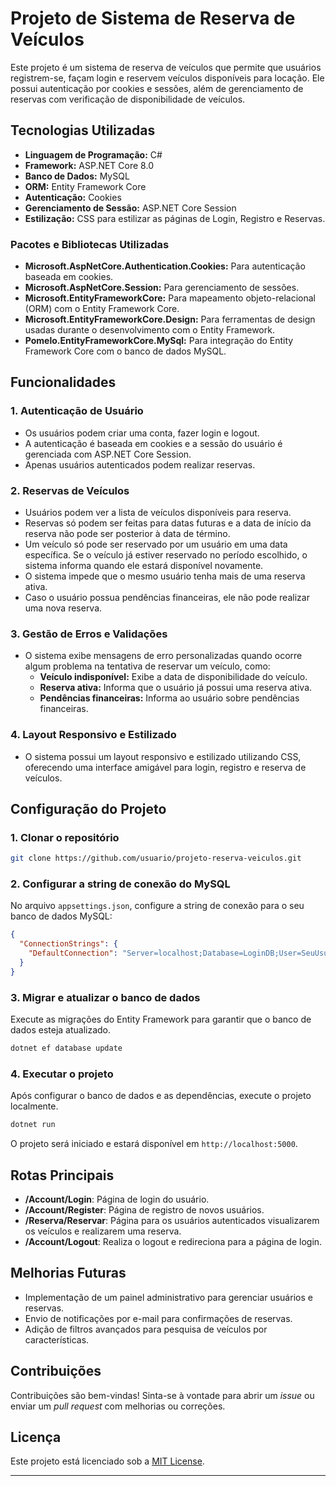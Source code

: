 

# Projeto de Sistema de Reserva de Veículos

Este projeto é um sistema de reserva de veículos que permite que usuários registrem-se, façam login e reservem veículos disponíveis para locação. Ele possui autenticação por cookies e sessões, além de gerenciamento de reservas com verificação de disponibilidade de veículos.

## Tecnologias Utilizadas

- **Linguagem de Programação:** C#
- **Framework:** ASP.NET Core 8.0
- **Banco de Dados:** MySQL
- **ORM:** Entity Framework Core
- **Autenticação:** Cookies
- **Gerenciamento de Sessão:** ASP.NET Core Session
- **Estilização:** CSS para estilizar as páginas de Login, Registro e Reservas.

### Pacotes e Bibliotecas Utilizadas

- **Microsoft.AspNetCore.Authentication.Cookies:** Para autenticação baseada em cookies.
- **Microsoft.AspNetCore.Session:** Para gerenciamento de sessões.
- **Microsoft.EntityFrameworkCore:** Para mapeamento objeto-relacional (ORM) com o Entity Framework Core.
- **Microsoft.EntityFrameworkCore.Design:** Para ferramentas de design usadas durante o desenvolvimento com o Entity Framework.
- **Pomelo.EntityFrameworkCore.MySql:** Para integração do Entity Framework Core com o banco de dados MySQL.
  
## Funcionalidades

### 1. Autenticação de Usuário
- Os usuários podem criar uma conta, fazer login e logout.
- A autenticação é baseada em cookies e a sessão do usuário é gerenciada com ASP.NET Core Session.
- Apenas usuários autenticados podem realizar reservas.

### 2. Reservas de Veículos
- Usuários podem ver a lista de veículos disponíveis para reserva.
- Reservas só podem ser feitas para datas futuras e a data de início da reserva não pode ser posterior à data de término.
- Um veículo só pode ser reservado por um usuário em uma data específica. Se o veículo já estiver reservado no período escolhido, o sistema informa quando ele estará disponível novamente.
- O sistema impede que o mesmo usuário tenha mais de uma reserva ativa.
- Caso o usuário possua pendências financeiras, ele não pode realizar uma nova reserva.

### 3. Gestão de Erros e Validações
- O sistema exibe mensagens de erro personalizadas quando ocorre algum problema na tentativa de reservar um veículo, como:
  - **Veículo indisponível:** Exibe a data de disponibilidade do veículo.
  - **Reserva ativa:** Informa que o usuário já possui uma reserva ativa.
  - **Pendências financeiras:** Informa ao usuário sobre pendências financeiras.

### 4. Layout Responsivo e Estilizado
- O sistema possui um layout responsivo e estilizado utilizando CSS, oferecendo uma interface amigável para login, registro e reserva de veículos.

## Configuração do Projeto

### 1. Clonar o repositório
```bash
git clone https://github.com/usuario/projeto-reserva-veiculos.git
```

### 2. Configurar a string de conexão do MySQL
No arquivo `appsettings.json`, configure a string de conexão para o seu banco de dados MySQL:

```json
{
  "ConnectionStrings": {
    "DefaultConnection": "Server=localhost;Database=LoginDB;User=SeuUsuário;Password=SuaSenha;"
  }
}
```

### 3. Migrar e atualizar o banco de dados
Execute as migrações do Entity Framework para garantir que o banco de dados esteja atualizado.

```bash
dotnet ef database update
```

### 4. Executar o projeto
Após configurar o banco de dados e as dependências, execute o projeto localmente.

```bash
dotnet run
```

O projeto será iniciado e estará disponível em `http://localhost:5000`.

## Rotas Principais

- **/Account/Login**: Página de login do usuário.
- **/Account/Register**: Página de registro de novos usuários.
- **/Reserva/Reservar**: Página para os usuários autenticados visualizarem os veículos e realizarem uma reserva.
- **/Account/Logout**: Realiza o logout e redireciona para a página de login.

## Melhorias Futuras

- Implementação de um painel administrativo para gerenciar usuários e reservas.
- Envio de notificações por e-mail para confirmações de reservas.
- Adição de filtros avançados para pesquisa de veículos por características.

## Contribuições

Contribuições são bem-vindas! Sinta-se à vontade para abrir um *issue* ou enviar um *pull request* com melhorias ou correções.

## Licença

Este projeto está licenciado sob a [MIT License](LICENSE).

---

